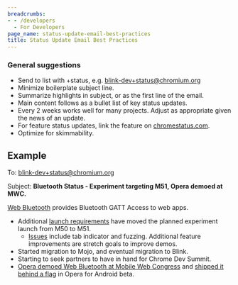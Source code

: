 ```yaml
---
breadcrumbs:
- - /developers
  - For Developers
page_name: status-update-email-best-practices
title: Status Update Email Best Practices
---
```


### General suggestions

*   Send to list with +status, e.g. blink-dev+status@chromium.org
*   Minimize boilerplate subject line.
*   Summarize highlights in subject, or as the first line of the email.
*   Main content follows as a bullet list of key status updates.
*   Every 2 weeks works well for many projects. Adjust as appropriate
            given the news of an update.
*   For feature status updates, link the feature on
            [chromestatus.com](http://chromestatus.com).
*   Optimize for skimmability.

## Example

To: blink-dev+status@chromium.org

Subject: **Bluetooth Status - Experiment targeting M51, Opera demoed at MWC.**

[Web Bluetooth](https://www.chromestatus.com/feature/5264933985976320) provides
Bluetooth GATT Access to web apps.

*   Additional [launch
            requirements](https://www.chromestatus.com/feature/5264933985976320)
            have moved the planned experiment launch from M50 to M51.
    *   [Issues](https://bugs.chromium.org/p/chromium/issues/list)
                include tab indicator and fuzzing. Additional feature
                improvements are stretch goals to improve demos.
*   Started migration to Mojo, and eventual migration to Blink.
*   Starting to seek partners to have in hand for Chrome Dev Summit.
*   [Opera demoed Web Bluetooth at Mobile Web
            Congress](http://www.opera.com/blogs/news/2016/02/opera-heads-to-mobile-world-congress-2016/)
            and [shipped it behind a
            flag](https://dev.opera.com/articles/web-bluetooth-intro/) in Opera
            for Android beta.